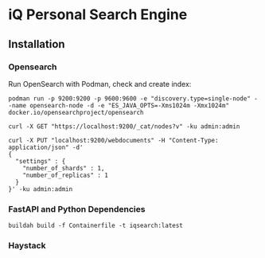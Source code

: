 # iQ Personal Search Engine


## Installation

### Opensearch

Run OpenSearch with Podman, check and create index:

```
podman run -p 9200:9200 -p 9600:9600 -e "discovery.type=single-node" --name opensearch-node -d -e "ES_JAVA_OPTS=-Xms1024m -Xmx1024m" docker.io/opensearchproject/opensearch

curl -X GET "https://localhost:9200/_cat/nodes?v" -ku admin:admin

curl -X PUT "localhost:9200/webdocuments" -H "Content-Type: application/json" -d'
{
  "settings" : {
    "number_of_shards" : 1,
    "number_of_replicas" : 1
  }
}' -ku admin:admin
```

### FastAPI and Python Dependencies

```
buildah build -f Containerfile -t iqsearch:latest
```


### Haystack
